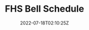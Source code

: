 ---
title: FHS Bell Schedule
id: bellschedule
tech: Python
img: /images/code/bellschedule.png
date: 2022-07-18T02:10:25Z
link: https://fhsbellschedule.web.app/
---